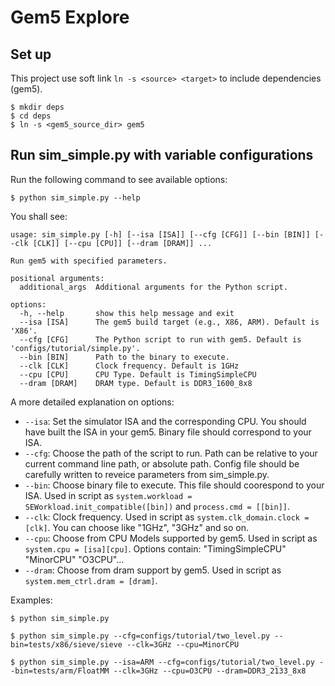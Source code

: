 # Gem5 Explore

## Set up

This project use soft link `ln -s <source> <target>` to include dependencies (gem5).

```
$ mkdir deps
$ cd deps
$ ln -s <gem5_source_dir> gem5
```

## Run sim_simple.py with variable configurations

Run the following command to see available options:

```
$ python sim_simple.py --help
```

You shall see:

```
usage: sim_simple.py [-h] [--isa [ISA]] [--cfg [CFG]] [--bin [BIN]] [--clk [CLK]] [--cpu [CPU]] [--dram [DRAM]] ...

Run gem5 with specified parameters.

positional arguments:
  additional_args  Additional arguments for the Python script.

options:
  -h, --help       show this help message and exit
  --isa [ISA]      The gem5 build target (e.g., X86, ARM). Default is 'X86'.
  --cfg [CFG]      The Python script to run with gem5. Default is 'configs/tutorial/simple.py'.
  --bin [BIN]      Path to the binary to execute.
  --clk [CLK]      Clock frequency. Default is 1GHz
  --cpu [CPU]      CPU Type. Default is TimingSimpleCPU
  --dram [DRAM]    DRAM type. Default is DDR3_1600_8x8
```

A more detailed explanation on options:
- `--isa`: Set the simulator ISA and the corresponding CPU. You should have built the ISA in your gem5. Binary file should correspond to your ISA.
- `--cfg`: Choose the path of the script to run. Path can be relative to your current command line path, or absolute path. Config file should be carefully written to reveice parameters from sim_simple.py.
- `--bin`: Choose binary file to execute. This file should coorespond to your ISA. Used in script as `system.workload = SEWorkload.init_compatible([bin])` and `process.cmd = [[bin]]`.
- `--clk`: Clock frequency. Used in script as `system.clk_domain.clock = [clk]`. You can choose like "1GHz", "3GHz" and so on.
- `--cpu`: Choose from CPU Models supported by gem5. Used in script as `system.cpu = [isa][cpu]`. Options contain: "TimingSimpleCPU" "MinorCPU" "O3CPU"...
- `--dram`: Choose from dram support by gem5. Used in script as `system.mem_ctrl.dram = [dram]`.

Examples:

```
$ python sim_simple.py
```
```
$ python sim_simple.py --cfg=configs/tutorial/two_level.py --bin=tests/x86/sieve/sieve --clk=3GHz --cpu=MinorCPU
```
```
$ python sim_simple.py --isa=ARM --cfg=configs/tutorial/two_level.py --bin=tests/arm/FloatMM --clk=3GHz --cpu=O3CPU --dram=DDR3_2133_8x8
```
